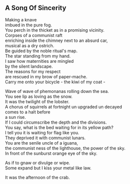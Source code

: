 A Song Of Sincerity
-------------------
Making a knave  
imbued in the pure fog.  
You perch in the thicket as in a promising vicinity.  
Corpses of a communist raft  
enriching inside the chimney next to an absurd car,  
musical as a dry ostrich.  
Be guided by the noble ritual's map.  
The star standing from my hand.  
I saw how maternities are mingled  
by the silent landscape.  
The reasons for my respect  
are rescued in my brow of paper-mache.  
Carry me onto your bicycle - the kiwi of my coat -  
  
Wave of wave of phemonanas rolling down the sea.  
You see lip as loving as the snow.  
It was the twilight of the lobster.  
A chorus of squirrels at fortnight un upgraded un decayed  
comes to a halt before  
a sun rise.  
If I could circumscribe the depth and the divisions.  
You say, what is the bed waiting for in its yellow path?  
I tell you it is waiting for flag like you.  
They deprived it with communist lunars.  
You are the senile uncle of a iguana,  
the communist ness of the lighthouse, the power of the sky.  
In front of the sunburst orange eye of the sky.  
  
As if to gnaw or divulge or wipe.  
Some expand but I kiss your metal like law.  
  
It was the afternoon of the crab.  
